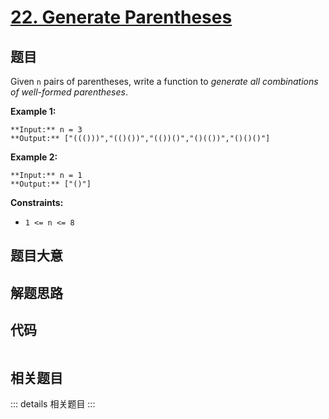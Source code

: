 # [22. Generate Parentheses](https://leetcode.com/problems/generate-parentheses)

## 题目

Given `n` pairs of parentheses, write a function to _generate all combinations
of well-formed parentheses_.



**Example 1:**

    
    
    **Input:** n = 3
    **Output:** ["((()))","(()())","(())()","()(())","()()()"]
    

**Example 2:**

    
    
    **Input:** n = 1
    **Output:** ["()"]
    



**Constraints:**

  * `1 <= n <= 8`


## 题目大意

## 解题思路

## 代码

```javascript

```

## 相关题目

::: details 相关题目
:::
